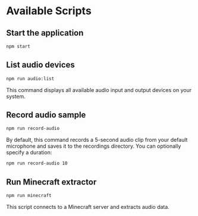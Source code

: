 # Available Scripts

## Start the application

```bash
npm start
```

## List audio devices

```bash
npm run audio:list
```

This command displays all available audio input and output devices on your system.

## Record audio sample

```bash
npm run record-audio
```

By default, this command records a 5-second audio clip from your default microphone and saves it to the recordings directory. You can optionally specify a duration:

```bash
npm run record-audio 10
```

## Run Minecraft extractor

```bash
npm run minecraft
```

This script connects to a Minecraft server and extracts audio data.
